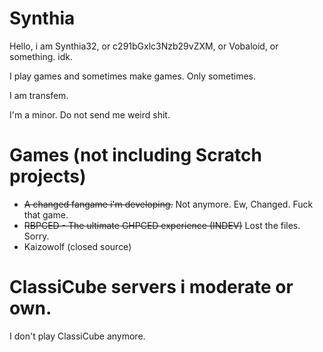 # Synthia

Hello, i am Synthia32, or c291bGxlc3Nzb29vZXM, or Vobaloid, or something. idk.
<p>I play games and sometimes make games. Only sometimes.</p>
<p>I am transfem.</p>
<p>I'm a minor. Do not send me weird shit.</p>

# Games (not including Scratch projects)

- ~~A changed fangame i'm developing.~~ Not anymore. Ew, Changed. Fuck that game.
- ~~RBPCED - The ultimate GHPCED experience (INDEV)~~ Lost the files. Sorry.
- Kaizowolf (closed source)
# ClassiCube servers i moderate or own.

I don't play ClassiCube anymore. 
